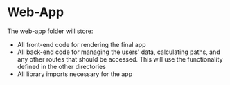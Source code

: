 # Web-App #
The web-app folder will store:
 - All front-end code for rendering the final app
 - All back-end code for managing the users' data, calculating paths, and any
   other routes that should be accessed. This will use the functionality
   defined in the other directories
 - All library imports necessary for the app
